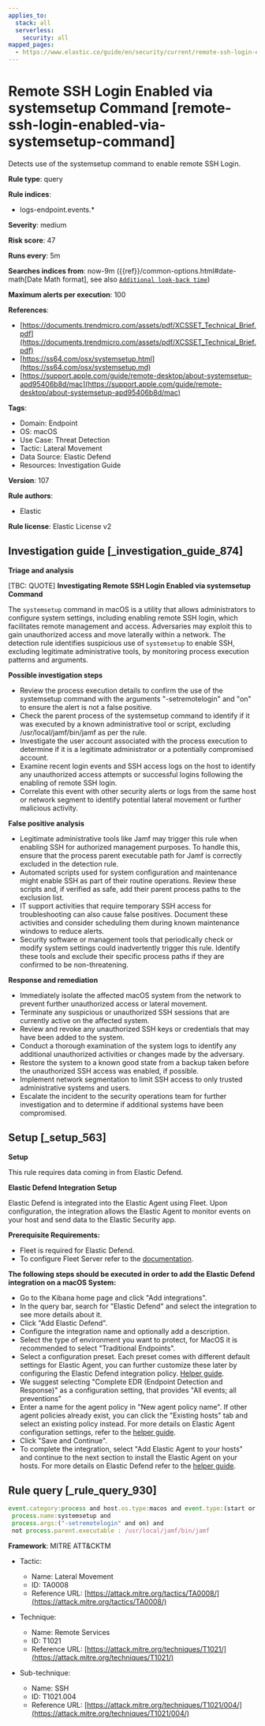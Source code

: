 ```yaml
---
applies_to:
  stack: all
  serverless:
    security: all
mapped_pages:
  - https://www.elastic.co/guide/en/security/current/remote-ssh-login-enabled-via-systemsetup-command.html
---
```


# Remote SSH Login Enabled via systemsetup Command [remote-ssh-login-enabled-via-systemsetup-command]

Detects use of the systemsetup command to enable remote SSH Login.

**Rule type**: query

**Rule indices**:

* logs-endpoint.events.*

**Severity**: medium

**Risk score**: 47

**Runs every**: 5m

**Searches indices from**: now-9m ({{ref}}/common-options.html#date-math[Date Math format], see also [`Additional look-back time`](docs-content://solutions/security/detect-and-alert/create-detection-rule.md#rule-schedule))

**Maximum alerts per execution**: 100

**References**:

* [https://documents.trendmicro.com/assets/pdf/XCSSET_Technical_Brief.pdf](https://documents.trendmicro.com/assets/pdf/XCSSET_Technical_Brief.pdf)
* [https://ss64.com/osx/systemsetup.html](https://ss64.com/osx/systemsetup.md)
* [https://support.apple.com/guide/remote-desktop/about-systemsetup-apd95406b8d/mac](https://support.apple.com/guide/remote-desktop/about-systemsetup-apd95406b8d/mac)

**Tags**:

* Domain: Endpoint
* OS: macOS
* Use Case: Threat Detection
* Tactic: Lateral Movement
* Data Source: Elastic Defend
* Resources: Investigation Guide

**Version**: 107

**Rule authors**:

* Elastic

**Rule license**: Elastic License v2

## Investigation guide [_investigation_guide_874]

**Triage and analysis**

[TBC: QUOTE]
**Investigating Remote SSH Login Enabled via systemsetup Command**

The `systemsetup` command in macOS is a utility that allows administrators to configure system settings, including enabling remote SSH login, which facilitates remote management and access. Adversaries may exploit this to gain unauthorized access and move laterally within a network. The detection rule identifies suspicious use of `systemsetup` to enable SSH, excluding legitimate administrative tools, by monitoring process execution patterns and arguments.

**Possible investigation steps**

* Review the process execution details to confirm the use of the systemsetup command with the arguments "-setremotelogin" and "on" to ensure the alert is not a false positive.
* Check the parent process of the systemsetup command to identify if it was executed by a known administrative tool or script, excluding /usr/local/jamf/bin/jamf as per the rule.
* Investigate the user account associated with the process execution to determine if it is a legitimate administrator or a potentially compromised account.
* Examine recent login events and SSH access logs on the host to identify any unauthorized access attempts or successful logins following the enabling of remote SSH login.
* Correlate this event with other security alerts or logs from the same host or network segment to identify potential lateral movement or further malicious activity.

**False positive analysis**

* Legitimate administrative tools like Jamf may trigger this rule when enabling SSH for authorized management purposes. To handle this, ensure that the process parent executable path for Jamf is correctly excluded in the detection rule.
* Automated scripts used for system configuration and maintenance might enable SSH as part of their routine operations. Review these scripts and, if verified as safe, add their parent process paths to the exclusion list.
* IT support activities that require temporary SSH access for troubleshooting can also cause false positives. Document these activities and consider scheduling them during known maintenance windows to reduce alerts.
* Security software or management tools that periodically check or modify system settings could inadvertently trigger this rule. Identify these tools and exclude their specific process paths if they are confirmed to be non-threatening.

**Response and remediation**

* Immediately isolate the affected macOS system from the network to prevent further unauthorized access or lateral movement.
* Terminate any suspicious or unauthorized SSH sessions that are currently active on the affected system.
* Review and revoke any unauthorized SSH keys or credentials that may have been added to the system.
* Conduct a thorough examination of the system logs to identify any additional unauthorized activities or changes made by the adversary.
* Restore the system to a known good state from a backup taken before the unauthorized SSH access was enabled, if possible.
* Implement network segmentation to limit SSH access to only trusted administrative systems and users.
* Escalate the incident to the security operations team for further investigation and to determine if additional systems have been compromised.


## Setup [_setup_563]

**Setup**

This rule requires data coming in from Elastic Defend.

**Elastic Defend Integration Setup**

Elastic Defend is integrated into the Elastic Agent using Fleet. Upon configuration, the integration allows the Elastic Agent to monitor events on your host and send data to the Elastic Security app.

**Prerequisite Requirements:**

* Fleet is required for Elastic Defend.
* To configure Fleet Server refer to the [documentation](docs-content://reference/ingestion-tools/fleet/fleet-server.md).

**The following steps should be executed in order to add the Elastic Defend integration on a macOS System:**

* Go to the Kibana home page and click "Add integrations".
* In the query bar, search for "Elastic Defend" and select the integration to see more details about it.
* Click "Add Elastic Defend".
* Configure the integration name and optionally add a description.
* Select the type of environment you want to protect, for MacOS it is recommended to select "Traditional Endpoints".
* Select a configuration preset. Each preset comes with different default settings for Elastic Agent, you can further customize these later by configuring the Elastic Defend integration policy. [Helper guide](docs-content://solutions/security/configure-elastic-defend/configure-an-integration-policy-for-elastic-defend.md).
* We suggest selecting "Complete EDR (Endpoint Detection and Response)" as a configuration setting, that provides "All events; all preventions"
* Enter a name for the agent policy in "New agent policy name". If other agent policies already exist, you can click the "Existing hosts" tab and select an existing policy instead. For more details on Elastic Agent configuration settings, refer to the [helper guide](docs-content://reference/ingestion-tools/fleet/agent-policy.md).
* Click "Save and Continue".
* To complete the integration, select "Add Elastic Agent to your hosts" and continue to the next section to install the Elastic Agent on your hosts. For more details on Elastic Defend refer to the [helper guide](docs-content://solutions/security/configure-elastic-defend/install-elastic-defend.md).


## Rule query [_rule_query_930]

```js
event.category:process and host.os.type:macos and event.type:(start or process_started) and
 process.name:systemsetup and
 process.args:("-setremotelogin" and on) and
 not process.parent.executable : /usr/local/jamf/bin/jamf
```

**Framework**: MITRE ATT&CKTM

* Tactic:

    * Name: Lateral Movement
    * ID: TA0008
    * Reference URL: [https://attack.mitre.org/tactics/TA0008/](https://attack.mitre.org/tactics/TA0008/)

* Technique:

    * Name: Remote Services
    * ID: T1021
    * Reference URL: [https://attack.mitre.org/techniques/T1021/](https://attack.mitre.org/techniques/T1021/)

* Sub-technique:

    * Name: SSH
    * ID: T1021.004
    * Reference URL: [https://attack.mitre.org/techniques/T1021/004/](https://attack.mitre.org/techniques/T1021/004/)



